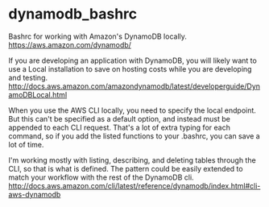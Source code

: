 # dynamodb_bashrc
Bashrc for working with Amazon's DynamoDB locally. https://aws.amazon.com/dynamodb/

If you are developing an application with DynamoDB, you will likely want to use a Local installation to save on hosting costs while you are developing and testing. http://docs.aws.amazon.com/amazondynamodb/latest/developerguide/DynamoDBLocal.html

When you use the AWS CLI locally, you need to specify the local endpoint. But this can't be specified as a default option, and instead must be appended to each CLI request. That's a lot of extra typing for each command, so if you add the listed functions to your .bashrc, you can save a lot of time.

I'm working mostly with listing, describing, and deleting tables through the CLI, so that is what is defined. The pattern could be easily extended to match your workflow with the rest of the DynamoDB cli. http://docs.aws.amazon.com/cli/latest/reference/dynamodb/index.html#cli-aws-dynamodb
